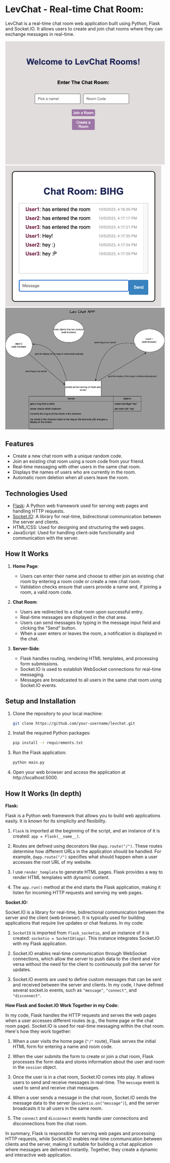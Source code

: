 # LevChat - Real-time Chat Room:
          
LevChat is a real-time chat room web application built using Python, Flask and Socket.IO. It allows users to create and join chat rooms where they can exchange messages in real-time.
  
![LevChat Screenshot](screenshots/1.png)
![LevChat Screenshot](screenshots/2.png)
![LevChat Screenshot](screenshots/LevChatApp.png)

## Features

- Create a new chat room with a unique random code.
- Join an existing chat room using a room code from your friend.
- Real-time messaging with other users in the same chat room.
- Displays the names of users who are currently in the room.
- Automatic room deletion when all users leave the room.

## Technologies Used

- [Flask](https://flask.palletsprojects.com/en/2.1.x/): A Python web framework used for serving web pages and handling HTTP requests.
- [Socket.IO](https://socket.io/): A library for real-time, bidirectional communication between the server and clients.
- HTML/CSS: Used for designing and structuring the web pages.
- JavaScript: Used for handling client-side functionality and communication with the server.

## How It Works

1. **Home Page**:
   - Users can enter their name and choose to either join an existing chat room by entering a room code or create a new chat room.
   - Validation checks ensure that users provide a name and, if joining a room, a valid room code.

2. **Chat Room**:
   - Users are redirected to a chat room upon successful entry.
   - Real-time messages are displayed in the chat area.
   - Users can send messages by typing in the message input field and clicking the "Send" button.
   - When a user enters or leaves the room, a notification is displayed in the chat.

3. **Server-Side**:
   - Flask handles routing, rendering HTML templates, and processing form submissions.
   - Socket.IO is used to establish WebSocket connections for real-time messaging.
   - Messages are broadcasted to all users in the same chat room using Socket.IO events.

## Setup and Installation

1. Clone the repository to your local machine:

   ```bash
   git clone https://github.com/your-username/levchat.git

2. Install the required Python packages:
 
    ```bash
    pip install -r requirements.txt

3. Run the Flask application:

    ```bash
    python main.py

4. Open your web browser and access the application at http://localhost:5000.

## How It Works (In depth)

**Flask:**

Flask is a Python web framework that allows you to build web applications easily. It is known for its simplicity and flexibility. 

1. `Flask` is imported at the beginning of the script, and an instance of it is created: `app = Flask(__name__)`.

2. Routes are defined using decorators like `@app.route("/")`. These routes determine how different URLs in the application should be handled. For example, `@app.route("/")` specifies what should happen when a user accesses the root URL of my website.

3. I use `render_template` to generate HTML pages. Flask provides a way to render HTML templates with dynamic content.

4. The `app.run()` method at the end starts the Flask application, making it listen for incoming HTTP requests and serving my web pages.

**Socket.IO:**

Socket.IO is a library for real-time, bidirectional communication between the server and the client (web browser). It is typically used for building applications that require live updates or chat features. In my code:

1. `SocketIO` is imported from `flask_socketio`, and an instance of it is created: `socketio = SocketIO(app)`. This instance integrates Socket.IO with my Flask application.

2. Socket.IO enables real-time communication through WebSocket connections, which allow the server to push data to the client and vice versa without the need for the client to continuously poll the server for updates.

3. Socket.IO events are used to define custom messages that can be sent and received between the server and clients. In my code, I have defined several socket.io events, such as `"message"`, `"connect"`, and `"disconnect"`.

**How Flask and Socket.IO Work Together in my Code:**   

In my code, Flask handles the HTTP requests and serves the web pages when a user accesses different routes (e.g., the home page or the chat room page). Socket.IO is used for real-time messaging within the chat room. Here's how they work together:

1. When a user visits the home page (`"/"` route), Flask serves the initial HTML form for entering a name and room code.

2. When the user submits the form to create or join a chat room, Flask processes the form data and stores information about the user and room in the `session` object.

3. Once the user is in a chat room, Socket.IO comes into play. It allows users to send and receive messages in real-time. The `message` event is used to send and receive chat messages.

4. When a user sends a message in the chat room, Socket.IO sends the message data to the server (`@socketio.on("message")`), and the server broadcasts it to all users in the same room.

5. The `connect` and `disconnect` events handle user connections and disconnections from the chat room.

In summary, Flask is responsible for serving web pages and processing HTTP requests, while Socket.IO enables real-time communication between clients and the server, making it suitable for building a chat application where messages are delivered instantly. Together, they create a dynamic and interactive web application.